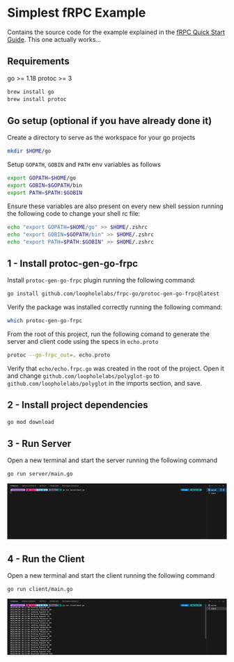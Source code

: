 # Simplest fRPC Example

Contains the source code for the example explained in the [fRPC Quick Start Guide](https://frpc.io/getting-started/quick-start).
This one actually works...


## Requirements

go 		>= 1.18
protoc 	>= 3

```bash
brew install go
brew install protoc
```

## Go setup (optional if you have already done it)

Create a directory to serve as the workspace for your go projects

```bash
mkdir $HOME/go
```

Setup `GOPATH`, `GOBIN` and `PATH` env variables as follows

```bash
export GOPATH=$HOME/go
export GOBIN=$GOPATH/bin
export PATH=$PATH:$GOBIN
```

Ensure these variables are also present on every new shell session running the following code to change your shell rc file:

```bash
echo "export GOPATH=$HOME/go" >> $HOME/.zshrc
echo "export GOBIN=$GOPATH/bin" >> $HOME/.zshrc
echo "export PATH=$PATH:$GOBIN" >> $HOME/.zshrc
```

## 1 - Install protoc-gen-go-frpc

Install `protoc-gen-go-frpc` plugin running the following command:

```bash
go install github.com/loopholelabs/frpc-go/protoc-gen-go-frpc@latest
```

Verify the package was installed correctly running the following command:

```bash
which protoc-gen-go-frpc
```

From the root of this project, run the following comand to generate the server and client code using the specs in `echo.proto`

```bash
protoc --go-frpc_out=. echo.proto
```

Verify that `echo/echo.frpc.go` was created in the root of the project. Open it and change `github.com/loopholelabs/polyglot-go` to `github.com/loopholelabs/polyglot` in the imports section, and save.

## 2 - Install project dependencies

```bash
go mod download
```

## 3 - Run Server

Open a new terminal and start the server running the following command

```bash
go run server/main.go
```

![Server](./images/server.png)


## 4 - Run the Client

Open a new terminal and start the client running the following command

```bash
go run client/main.go
```

![Client](./images/client.png)

